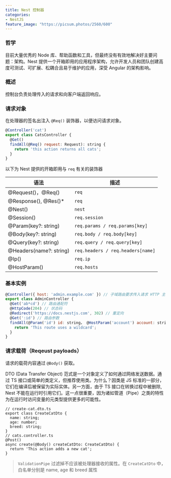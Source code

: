 ```yaml
---
title: Nest 控制器
categories:
- NestJS
feature_image: "https://picsum.photos/2560/600"
---
```


### 哲学

目前大量优秀的 Node 库、帮助函数和工具，但最终没有有效地解决好主要问题：架构。Nest 提供一个开箱即用的应用程序架构，允许开发人员和团队创建高度可测试、可扩展、松耦合且易于维护的应用，深受 Angular 的架构影响。

### 概述

控制台负责处理传入的请求和向客户端返回响应。

### 请求对象

在处理器的签名出注入 `@Req()` 装饰器，以便访问请求对象。

```js
@Controller('cat')
export class CatsController {
  @Get()
  findAll(@Req() request: Request): string {
    return 'this action returns all cats';
  }
}
```

以下为 Nest 提供的开箱即用与 `req` 有关的装饰器

| 语法 | 描述 |
| ---  | --- |
| @Request()，@Req() | `req` |
| @Response(), @Res()* | `req` |
| @Nest() | `nest` |
| @Session()	| `req.session` |
| @Param(key?: string)	| `req.params / req.params[key]` |
| @Body(key?: string)	| `req.body / req.body[key]` |
| @Query(key?: string)	| `req.query / req.query[key]` |
| @Headers(name?: string)	| `req.headers / req.headers[name]` |
| @Ip()	| `req.ip` |
| @HostParam() | `req.hosts` |





### 基本实例
```js
@Controller({ host: 'admin.example.com' }) // 子域路由要求传入请求 HTTP 主机匹配特定的值
export class AdminController {
  @Get('ab*cd') // 路由通配符
  @HttpCode(204) // 状态码
  @Redirect('https://docs.nestjs.com', 302) // 重定向
  @Get(':id') // 路由参数
  findAll(@Param('id') id: string， @HostParam('account') account: string) {
    return 'This route uses a wildcard';
  }
}
```

### 请求载荷（Reqeust payloads）
请求的载荷内容通过 `@Body()` 获取。

DTO (Data Transfer Object) 范式是一个对象定义了如何通过网络发送数据。通过 TS 接口或简单的类定义，但推荐使用类。为什么？因类是 JS 标准的一部分，它们在编译后被保留为实际实体。另一方面，由于 TS 接口在转换过程中被删除, Nest 不能在运行时引用它们。这一点很重要，因为诸如管道（Pipe）之类的特性为在运行时访问变量的元类型提供更多的可能性。

```JS
// create-cat.dto.ts
export class CreateCatDto {
  name: string;
  age: number;
  breed: string;
}
// cats.controller.ts
@Post()
async create(@Body() createCatDto: CreateCatDto) {
  return 'This action adds a new cat';
}
```

> `ValidationPipe` 过滤掉不应该被处理器接收的属性。在 `CreateCatDto` 中，白名单分别是 name, age 和 breed 属性







